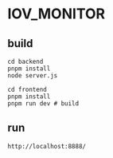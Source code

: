# IOV_MONITOR

## build
```
cd backend
pnpm install
node server.js

cd frontend
pnpm install
pnpm run dev # build
```

## run
`http://localhost:8888/`